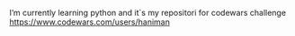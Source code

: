 I’m currently learning python and it`s my repositori for codewars challenge
https://www.codewars.com/users/haniman
